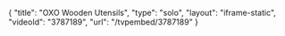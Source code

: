 {
    "title": "OXO Wooden Utensils",
    "type": "solo",
    "layout": "iframe-static",
    "videoId": "3787189",
    "url": "\/tvpembed\/3787189"
}